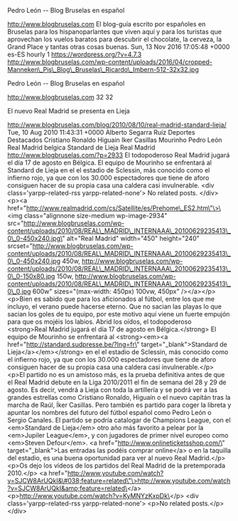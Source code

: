 Pedro León -- Blog Bruselas en español

http://www.blogbruselas.com El blog-guía escrito por españoles en
Bruselas para los hispanoparlantes que viven aquí y para los turistas
que aprovechan los vuelos baratos para descubrir el chocolate, la
cerveza, la Grand Place y tantas otras cosas buenas. Sun, 13 Nov 2016
17:05:48 +0000 es-ES hourly 1 https://wordpress.org/?v=4.7.3
http://www.blogbruselas.com/wp-content/uploads/2016/04/cropped-Manneken\_Pis\_Blog\_Bruselas\_Ricardo\_Imbern-512-32x32.jpg

Pedro León -- Blog Bruselas en español

http://www.blogbruselas.com 32 32

El nuevo Real Madrid se presenta en Lieja

http://www.blogbruselas.com/blog/2010/08/10/real-madrid-standard-lieja/
Tue, 10 Aug 2010 11:43:31 +0000 Alberto Segarra Ruíz Deportes Destacados
Cristiano Ronaldo Higuain Iker Casillas Mourinho Pedro León Real Madrid
belgica Standard de Lieja Real Madrid
http://www.blogbruselas.com/?p=2933 El todopoderoso Real Madrid jugará
el día 17 de agosto en Bélgica. El equipo de Mourinho se enfrentará al
Standard de Lieja en el el estadio de Sclessin, más conocido como el
infierno rojo, ya que con los 30.000 espectadores que tiene de aforo
consiguen hacer de su propia casa una caldera casi invulnerable. \<div
class=\'yarpp-related-rss yarpp-related-none\'\> No related posts.
\</div\> \<p\>\<a
href=\"http://www.realmadrid.com/cs/Satellite/es/Prehome\_ES2.htm\"\>\<img
class=\"alignnone size-medium wp-image-2934\"
src=\"http://www.blogbruselas.com/wp-content/uploads/2010/08/REAL\_MADRID\_INTERNAAA\_20100629235413\_0\_0-450x240.jpg\"
alt=\"Real Madrid\" width=\"450\" height=\"240\"
srcset=\"http://www.blogbruselas.com/wp-content/uploads/2010/08/REAL\_MADRID\_INTERNAAA\_20100629235413\_0\_0-450x240.jpg
450w,
http://www.blogbruselas.com/wp-content/uploads/2010/08/REAL\_MADRID\_INTERNAAA\_20100629235413\_0\_0-150x80.jpg
150w,
http://www.blogbruselas.com/wp-content/uploads/2010/08/REAL\_MADRID\_INTERNAAA\_20100629235413\_0\_0.jpg
600w\" sizes=\"(max-width: 450px) 100vw, 450px\" /\>\</a\>\</p\>
\<p\>Bien es sabido que para los aficionados al fútbol, entre los que me
incluyo, el verano puede hacerse eterno. Que no sacian las playas lo que
sacian los goles de tu equipo, por este motivo aquí viene un fuerte
empujón para que os mojéis los labios. Abrid los oídos, el todopoderoso
\<strong\>Real Madrid jugará el día 17 de agosto en Bélgica.\</strong\>
El equipo de Mourinho se enfrentará al \<strong\>\<em\>\<a
href=\"http://standard.sudpresse.be/?lng=fr\"
target=\"\_blank\"\>Standard de Lieja\</a\>\</em\>\</strong\> en el el
estadio de Sclessin, más conocido como el infierno rojo, ya que con los
30.000 espectadores que tiene de aforo consiguen hacer de su propia casa
una caldera casi invulnerable.\</p\> \<p\>El partido no es un amistoso
más, es la prueba definitiva antes de que el Real Madrid debute en la
Liga 2010/2011 el fin de semana del 28 y 29 de agosto. Es decir, vendrá
a Lieja con toda la artillería y se podrá ver a las grandes estrellas
como Cristiano Ronaldo, Higuaín o el nuevo capitán tras la marcha de
Raúl, Íker Casillas. Pero también es partido para coger la libreta y
apuntar los nombres del futuro del fútbol español como Pedro León o
Sergio Canales. El partido se podría catalogar de Champions League, con
el \<em\>Standard de Lieja\</em\> otro año más favorito a pelear por la
\<em\>Jupiler League\</em\>, y con jugadores de primer nivel europeo
como \<em\>Steven Defour\</em\>. \<a
href=\"http://www.onlineticketsshop.com/\" target=\"\_blank\"\>Las
entradas las podéis comprar online\</a\> o en la taquilla del estadio,
es una buena oportunidad para ver al nuevo Real Madrid.\</p\> \<p\>Os
dejo los vídeos de los partidos del Real Madrid de la pretemporada
2010.\</p\> \<a
href=\"http://www.youtube.com/watch?v=SJCW8ArUQkI&\#038;feature=related\"\>http://www.youtube.com/watch?v=SJCW8ArUQkI&amp;feature=related\</a\>
\<p\>http://www.youtube.com/watch?v=KyMNYzKxpDk\</p\> \<div
class=\'yarpp-related-rss yarpp-related-none\'\> \<p\>No related
posts.\</p\> \</div\>
